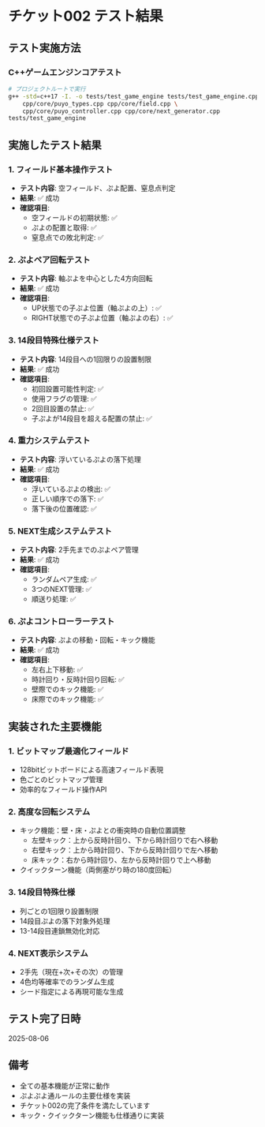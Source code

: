 # チケット002 テスト結果

## テスト実施方法

### C++ゲームエンジンコアテスト
```bash
# プロジェクトルートで実行
g++ -std=c++17 -I. -o tests/test_game_engine tests/test_game_engine.cpp \
    cpp/core/puyo_types.cpp cpp/core/field.cpp \
    cpp/core/puyo_controller.cpp cpp/core/next_generator.cpp
tests/test_game_engine
```

## 実施したテスト結果

### 1. フィールド基本操作テスト
- **テスト内容**: 空フィールド、ぷよ配置、窒息点判定
- **結果**: ✅ 成功
- **確認項目**:
  - 空フィールドの初期状態: ✅
  - ぷよの配置と取得: ✅
  - 窒息点での敗北判定: ✅

### 2. ぷよペア回転テスト
- **テスト内容**: 軸ぷよを中心とした4方向回転
- **結果**: ✅ 成功
- **確認項目**:
  - UP状態での子ぷよ位置（軸ぷよの上）: ✅
  - RIGHT状態での子ぷよ位置（軸ぷよの右）: ✅

### 3. 14段目特殊仕様テスト
- **テスト内容**: 14段目への1回限りの設置制限
- **結果**: ✅ 成功
- **確認項目**:
  - 初回設置可能性判定: ✅
  - 使用フラグの管理: ✅
  - 2回目設置の禁止: ✅
  - 子ぷよが14段目を超える配置の禁止: ✅

### 4. 重力システムテスト
- **テスト内容**: 浮いているぷよの落下処理
- **結果**: ✅ 成功
- **確認項目**:
  - 浮いているぷよの検出: ✅
  - 正しい順序での落下: ✅
  - 落下後の位置確認: ✅

### 5. NEXT生成システムテスト
- **テスト内容**: 2手先までのぷよペア管理
- **結果**: ✅ 成功
- **確認項目**:
  - ランダムペア生成: ✅
  - 3つのNEXT管理: ✅
  - 順送り処理: ✅

### 6. ぷよコントローラーテスト
- **テスト内容**: ぷよの移動・回転・キック機能
- **結果**: ✅ 成功
- **確認項目**:
  - 左右上下移動: ✅
  - 時計回り・反時計回り回転: ✅
  - 壁際でのキック機能: ✅
  - 床際でのキック機能: ✅

## 実装された主要機能

### 1. ビットマップ最適化フィールド
- 128bitビットボードによる高速フィールド表現
- 色ごとのビットマップ管理
- 効率的なフィールド操作API

### 2. 高度な回転システム
- キック機能：壁・床・ぷよとの衝突時の自動位置調整
  - 左壁キック：上から反時計回り、下から時計回りで右へ移動
  - 右壁キック：上から時計回り、下から反時計回りで左へ移動
  - 床キック：右から時計回り、左から反時計回りで上へ移動
- クイックターン機能（両側塞がり時の180度回転）

### 3. 14段目特殊仕様
- 列ごとの1回限り設置制限
- 14段目ぷよの落下対象外処理
- 13-14段目連鎖無効化対応

### 4. NEXT表示システム
- 2手先（現在+次+その次）の管理
- 4色均等確率でのランダム生成
- シード指定による再現可能な生成

## テスト完了日時
2025-08-06

## 備考
- 全ての基本機能が正常に動作
- ぷよぷよ通ルールの主要仕様を実装
- チケット002の完了条件を満たしています
- キック・クイックターン機能も仕様通りに実装